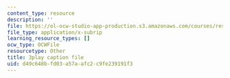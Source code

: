 ```yaml
---
content_type: resource
description: ''
file: https://ol-ocw-studio-app-production.s3.amazonaws.com/courses/res-ll-005-mathematics-of-big-data-and-machine-learning-january-iap-2020/d49c648bfd03a57aafc2c9fe239191f3_pHOPafutFSo.srt
file_type: application/x-subrip
learning_resource_types: []
ocw_type: OCWFile
resourcetype: Other
title: 3play caption file
uid: d49c648b-fd03-a57a-afc2-c9fe239191f3
---
```

